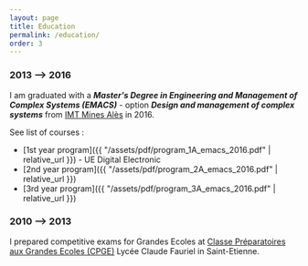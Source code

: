 ```yaml
---
layout: page
title: Education
permalink: /education/
order: 3
---
```


### 2013 --> 2016

I am graduated with a ***Master's Degree in Engineering and Management of Complex Systems (EMACS)*** - option ***Design and management of complex systems*** from [IMT Mines Alès](https://www.mines-ales.fr/) in 2016.

See list of courses :
- [1st year program]({{ "/assets/pdf/program_1A_emacs_2016.pdf" | relative_url }}) - UE Digital Electronic
- [2nd year program]({{ "/assets/pdf/program_2A_emacs_2016.pdf" | relative_url }})
- [3rd year program]({{ "/assets/pdf/program_3A_emacs_2016.pdf" | relative_url }})

### 2010 --> 2013

I prepared competitive exams for Grandes Ecoles at [Classe Préparatoires aux Grandes Ecoles (CPGE)](https://en.wikipedia.org/wiki/Classe_pr%C3%A9paratoire_aux_grandes_%C3%A9coles) Lycée Claude Fauriel in Saint-Etienne.
